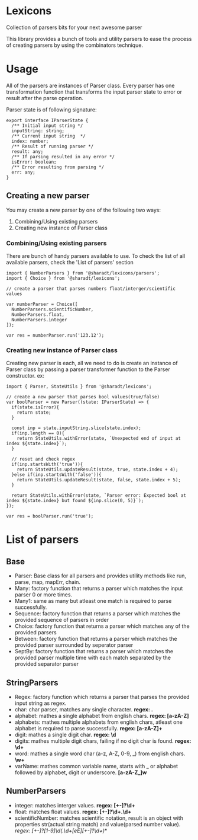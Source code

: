 # Lexicons

Collection of parsers bits for your next awesome parser

This library provides a bunch of tools and utility parsers to ease the process of creating parsers by using the combinators technique.

# Usage

All of the parsers are instances of Parser class. Every parser has one transformation function that transforms the input parser state to error or result after the parse operation.

Parser state is of following signature:
```
export interface IParserState {
  /** Initial input string */
  inputString: string;
  /** Current input string  */
  index: number;
  /** Result of running parser */
  result: any;
  /** If parsing resulted in any error */
  isError: boolean;
  /** Error resulting from parsing */
  err: any;
}
```

## Creating a new parser

You may create a new parser by one of the following two ways:
1. Combining/Using existing parsers
1. Creating new instance of Parser class

### Combining/Using existing parsers

There are bunch of handy parsers available to use. To check the list of all available parsers, check the 'List of parsers' section

```
import { NumberParsers } from '@sharadt/lexicons/parsers';
import { Choice } from '@sharadt/lexicons';

// create a parser that parses numbers float/interger/scientific values

var numberParser = Choice([
  NumberParsers.scientificNumber,
  NumberParsers.float,
  NumberParsers.integer
]);

var res = numberParser.run('123.12');

```

### Creating new instance of Parser class

Creating new parser is each, all we need to do is create an instance of Parser class by passing a parser transformer function to the Parser constructor. ex:
```
import { Parser, StateUtils } from '@sharadt/lexicons';

// create a new parser that parses bool values(true/false)
var boolParser = new Parser((state: IParserState) => {
  if(state.isError){
    return state;
  }

  const inp = state.inputString.slice(state.index);
  if(inp.length == 0){
    return StateUtils.withError(state, `Unexpected end of input at index ${state.index}`);
  }

  // reset and check regex
  if(inp.startsWith('true')){
    return StateUtils.updateResult(state, true, state.index + 4);
  }else if(inp.startsWith('false')){
    return StateUtils.updateResult(state, false, state.index + 5);
  }

  return StateUtils.withError(state, `Parser error: Expected bool at index ${state.index} but found ${inp.slice(0, 5)}`);
});

var res = boolParser.run('true');

```

# List of parsers

## Base
- Parser: Base class for all parsers and provides utility methods like run, parse, map, mapErr, chain.
- Many: factory function that returns a parser which matches the input parser 0 or more times.
- Many1: same as many but atleast one match is required to parse successfully.
- Sequence: factory function that returns a parser which matches the provided sequence of parsers in order
- Choice: factory function that returns a parser which matches any of the provided parsers
- Between: factory function that returns a parser which matches the provided parser surrounded by seperator parser
- SeptBy: factory function that returns a parser which matches the provided parser multiple time with each match separated by the provided separator parser

## StringParsers
- Regex: factory function which returns a parser that parses the provided input string as regex.
- char: char parser, matches any single character. **regex: .**
- alphabet:  mathes a single alphabet from english chars. **regex: [a-zA-Z]**
- alphabets: mathes multiple alphabets from english chars, atleast one alphabet is required to parse successfully. **regex: [a-zA-Z]+**
- digit: mathes a single digit char. **regex: \d**
- digits: mathes multiple digit chars, failing if no digit char is found. **regex: \d+**
- word: mathes a single word char (a-z, A-Z, 0-9, _) from english chars. **\w+**
- varName: mathes common variable name, starts with _ or alphabet followed by alphabet, digit or underscore. **[a-zA-Z_]w**

## NumberParsers
- integer: matches interger values. **regex: [+-]?\d+**
- float: matches float values. **regex: [+-]?\d+\.\d+**
- scientificNumber: matches scientific notation, result is an object with properties str(actual string match) and value(parsed number value). **regex: [+-]?[1-9]\d*(\.\d+[eE][+-]?\d+)**
